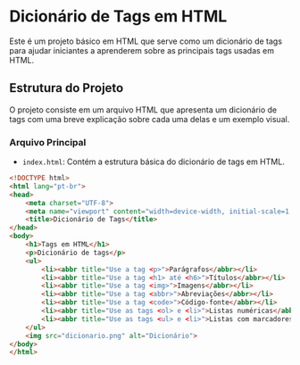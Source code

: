 # Dicionário de Tags em HTML

Este é um projeto básico em HTML que serve como um dicionário de tags para ajudar iniciantes a aprenderem sobre as principais tags usadas em HTML.

## Estrutura do Projeto

O projeto consiste em um arquivo HTML que apresenta um dicionário de tags com uma breve explicação sobre cada uma delas e um exemplo visual.

### Arquivo Principal

- `index.html`: Contém a estrutura básica do dicionário de tags em HTML.

```html
<!DOCTYPE html>
<html lang="pt-br">
<head>
    <meta charset="UTF-8">
    <meta name="viewport" content="width=device-width, initial-scale=1.0">
    <title>Dicionário de Tags</title>
</head>
<body>
    <h1>Tags em HTML</h1>
    <p>Dicionário de tags</p>
    <ul>
        <li><abbr title="Use a tag <p>">Parágrafos</abbr></li>
        <li><abbr title="Use a tag <h1> até <h6>">Títulos</abbr></li>
        <li><abbr title="Use a tag <img>">Imagens</abbr></li>
        <li><abbr title="Use a tag <abbr>">Abreviações</abbr></li>
        <li><abbr title="Use a tag <code>">Código-fonte</abbr></li>
        <li><abbr title="Use as tags <ol> e <li>">Listas numéricas</abbr></li>
        <li><abbr title="Use as tags <ul> e <li>">Listas com marcadores</abbr></li>
    </ul>
    <img src="dicionario.png" alt="Dicionário">
</body>
</html>

